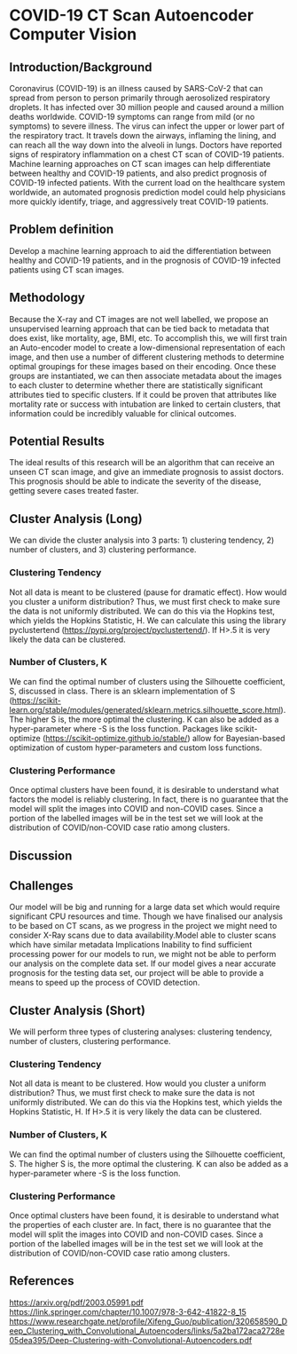 # COVID-19 CT Scan Autoencoder Computer Vision

## Introduction/Background
 
Coronavirus (COVID-19) is an illness caused by SARS-CoV-2 that can spread from person to person primarily through aerosolized respiratory droplets. It has infected over 30 million people and caused around a million deaths worldwide. COVID-19 symptoms can range from mild (or no symptoms) to severe illness. The virus can infect the upper or lower part of the respiratory tract. It travels down the airways, inflaming the lining, and can reach all the way down into the alveoli in lungs. Doctors have reported signs of respiratory inflammation on a chest CT scan of COVID-19 patients. Machine learning approaches on CT scan images can help differentiate between healthy and COVID-19 patients, and also predict prognosis of COVID-19 infected patients. With the current load on the healthcare system worldwide, an automated prognosis prediction model could help physicians more quickly identify, triage, and aggressively treat COVID-19 patients.
 
## Problem definition
 
Develop a machine learning approach to aid the differentiation between healthy and COVID-19 patients, and in the prognosis of COVID-19 infected patients using CT scan images.

## Methodology

Because the X-ray and CT images are not well labelled, we propose an unsupervised learning approach that can be tied back to metadata that does exist, like mortality, age, BMI, etc. To accomplish this, we will first train an Auto-encoder model to create a low-dimensional representation of each image, and then use a number of different clustering methods to determine optimal groupings for these images based on their encoding. Once these groups are instantiated, we can then associate metadata about the images to each cluster to determine whether there are statistically significant attributes tied to specific clusters. If it could be proven that attributes like mortality rate or success with intubation are linked to certain clusters, that information could be incredibly valuable for clinical outcomes.
 
## Potential Results
 
The ideal results of this research will be an algorithm that can receive an unseen CT scan image, and give an immediate prognosis to assist doctors.  This prognosis should be able to indicate the severity of the disease, getting severe cases treated faster. 

## Cluster Analysis (Long)

 We can divide the cluster analysis into 3 parts: 1) clustering tendency, 2) number of clusters, and 3) clustering performance.

### Clustering Tendency

Not all data is meant to be clustered (pause for dramatic effect). How would you cluster a uniform distribution? Thus, we must first check to make sure the data is not uniformly distributed. We can do this via the Hopkins test, which yields the Hopkins Statistic, H. We can calculate this using the library pyclustertend (https://pypi.org/project/pyclustertend/). If H>.5 it is very likely the data can be clustered.

### Number of Clusters, K

We can find the optimal number of clusters using the Silhouette coefficient, S, discussed in class. There is an sklearn implementation of S (https://scikit-learn.org/stable/modules/generated/sklearn.metrics.silhouette_score.html). The higher S is, the more optimal the clustering. K can also be added as a hyper-parameter where -S is the loss function. Packages like scikit-optimize (https://scikit-optimize.github.io/stable/) allow for Bayesian-based optimization of custom hyper-parameters and custom loss functions. 

### Clustering Performance

Once optimal clusters have been found, it is desirable to understand what factors the model is reliably clustering. In fact, there is no guarantee that the model will split the images into COVID and non-COVID cases. Since a portion of the labelled images will be in the test set we will look at the distribution of COVID/non-COVID case ratio among clusters. 

## Discussion

## Challenges
Our model will be big and running for a large data set which would require significant CPU resources and time.
Though we have finalised our analysis to be based on CT scans, as we progress in the project we might need to consider X-Ray scans due to data availability.Model able to cluster scans which have similar metadata
Implications
Inability to find sufficient processing power for our models to run, we might not be able to perform our analysis on the complete data set. 
If our model gives a near accurate prognosis for the testing data set, our project will be able to provide a means to speed up the process of COVID detection.

## Cluster Analysis (Short)

We will perform three types of clustering analyses: clustering tendency, number of clusters, clustering performance.

### Clustering Tendency

Not all data is meant to be clustered. How would you cluster a uniform distribution? Thus, we must first check to make sure the data is not uniformly distributed. We can do this via the Hopkins test, which yields the Hopkins Statistic, H. If H>.5 it is very likely the data can be clustered.

### Number of Clusters, K

We can find the optimal number of clusters using the Silhouette coefficient, S. The higher S is, the more optimal the clustering. K can also be added as a hyper-parameter where -S is the loss function. 

### Clustering Performance

Once optimal clusters have been found, it is desirable to understand what the properties of each cluster are. In fact, there is no guarantee that the model will split the images into COVID and non-COVID cases. Since a portion of the labelled images will be in the test set we will look at the distribution of COVID/non-COVID case ratio among clusters. 

## References

https://arxiv.org/pdf/2003.05991.pdf 
https://link.springer.com/chapter/10.1007/978-3-642-41822-8_15
https://www.researchgate.net/profile/Xifeng_Guo/publication/320658590_Deep_Clustering_with_Convolutional_Autoencoders/links/5a2ba172aca2728e05dea395/Deep-Clustering-with-Convolutional-Autoencoders.pdf
